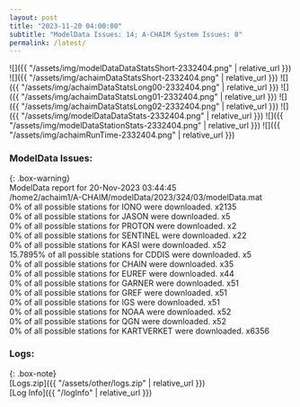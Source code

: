 ```yaml
---
layout: post
title: "2023-11-20 04:00:00"
subtitle: "ModelData Issues: 14; A-CHAIM System Issues: 0"
permalink: /latest/
---
```


![]({{ "/assets/img/modelDataDataStatsShort-2332404.png" | relative_url }})
![]({{ "/assets/img/achaimDataStatsShort-2332404.png" | relative_url }})
![]({{ "/assets/img/achaimDataStatsLong00-2332404.png" | relative_url }})
![]({{ "/assets/img/achaimDataStatsLong01-2332404.png" | relative_url }})
![]({{ "/assets/img/achaimDataStatsLong02-2332404.png" | relative_url }})
![]({{ "/assets/img/modelDataDataStats-2332404.png" | relative_url }})
![]({{ "/assets/img/modelDataStationStats-2332404.png" | relative_url }})
![]({{ "/assets/img/achaimRunTime-2332404.png" | relative_url }})


### ModelData Issues:  
  
{: .box-warning}  
 ModelData report for 20-Nov-2023 03:44:45   
 /home2/achaim1/A-CHAIM/modelData/2023/324/03/modelData.mat   
 0% of all possible stations for IONO were downloaded. x2135   
 0% of all possible stations for JASON were downloaded. x5   
 0% of all possible stations for PROTON were downloaded. x2   
 0% of all possible stations for SENTINEL were downloaded. x22   
 0% of all possible stations for KASI were downloaded. x52   
 15.7895% of all possible stations for CDDIS were downloaded. x5   
 0% of all possible stations for CHAIN were downloaded. x35   
 0% of all possible stations for EUREF were downloaded. x44   
 0% of all possible stations for GARNER were downloaded. x51   
 0% of all possible stations for GREF were downloaded. x51   
 0% of all possible stations for IGS were downloaded. x51   
 0% of all possible stations for NOAA were downloaded. x52   
 0% of all possible stations for QGN were downloaded. x52   
 0% of all possible stations for KARTVERKET were downloaded. x6356   
  


### Logs:  
  
{: .box-note}  
[Logs.zip]({{ "/assets/other/logs.zip" | relative_url }})  
[Log Info]({{ "/logInfo" | relative_url }})  
